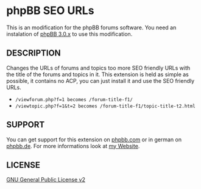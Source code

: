 # phpBB SEO URLs

This is an modification for the phpBB forums software. You need an instalation of <a href="https://github.com/phpbb/phpbb/tree/3.0.x">phpBB 3.0.x</a> to use this modification.

## DESCRIPTION
Changes the URLs of forums and topics too more SEO friendly URLs with the title of the forums and topics in it. This
extension is held as simple as possible, it contains no ACP, you can just install it and use the SEO friendly URLs.

* `/viewforum.php?f=1 becomes /forum-title-f1/`
* `/viewtopic.php?f=1&t=2 becomes /forum-title-f1/topic-title-t2.html`

## SUPPORT
You can get support for this extension on <a href="https://www.phpbb.com/community/viewtopic.php?f=456&t=2288486">phpbb.com</a>
or in german on <a href="https://www.phpbb.de/community/viewtopic.php?f=88&t=150123">phpbb.de</a>. For more informations look at
<a href="https://tas2580.net/downloads/phpbb-seo-url/">my Website</a>.

## LICENSE
<a href="http://opensource.org/licenses/gpl-2.0.php">GNU General Public License v2</a>

